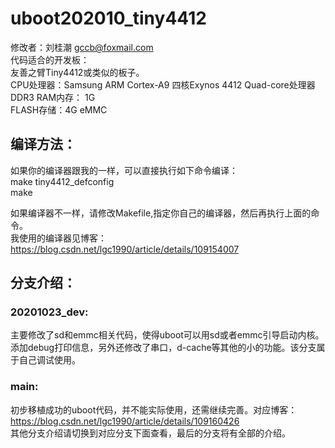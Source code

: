 # uboot202010_tiny4412
修改者：刘桂潮 <gccb@foxmail.com>  
代码适合的开发板：   
友善之臂Tiny4412或类似的板子。  
CPU处理器：Samsung ARM Cortex-A9 四核Exynos 4412 Quad-core处理器  
DDR3 RAM内存： 1G  
FLASH存储：4G eMMC  

## 编译方法：  
如果你的编译器跟我的一样，可以直接执行如下命令编译：  
make tiny4412_defconfig  
make  

如果编译器不一样，请修改Makefile,指定你自己的编译器，然后再执行上面的命令。  
我使用的编译器见博客：https://blog.csdn.net/lgc1990/article/details/109154007  

## 分支介绍：  
### 20201023_dev:  
主要修改了sd和emmc相关代码，使得uboot可以用sd或者emmc引导启动内核。添加debug打印信息，另外还修改了串口，d-cache等其他的小的功能。该分支属于自己调试使用。  
### main:  
初步移植成功的uboot代码，并不能实际使用，还需继续完善。对应博客：https://blog.csdn.net/lgc1990/article/details/109160426  
其他分支介绍请切换到对应分支下面查看，最后的分支将有全部的介绍。  
